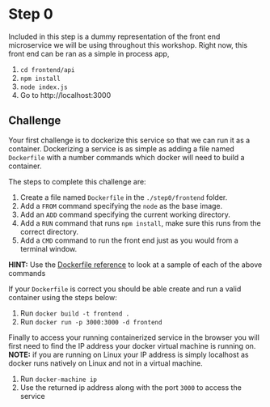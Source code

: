 # Step 0
Included in this step is a dummy representation of the front end microservice we will be using throughout this workshop. Right now, this front end can be ran as a simple in process app,

1. `cd frontend/api`
2. `npm install`
3. `node index.js`
4. Go to http://localhost:3000

## Challenge
Your first challenge is to dockerize this service so that we can run it as a container. Dockerizing a service is as simple as adding a file named `Dockerfile` with a number commands which docker will need to build a container. 

The steps to complete this challenge are:

1. Create a file named `Dockerfile` in the `./step0/frontend` folder.
2. Add a `FROM` command specifying the `node` as the base image.
3. Add an `ADD` command specifying the current working directory.
4. Add a `RUN` command that runs `npm install`, make sure this runs from the correct directory.
5. Add a `CMD` command to run the front end just as you would from a terminal window.

__HINT:__ Use the [Dockerfile reference][] to look at a sample of each of the above commands

If your `Dockerfile` is correct you should be able create and run a valid container using the steps below:

1. Run `docker build -t frontend .`
2. Run `docker run -p 3000:3000 -d frontend`

Finally to access your running containerized service in the browser you will first need to find the IP address your docker virtual machine is running on. __NOTE:__ if you are running on Linux your IP address is simply localhost as docker runs natively on Linux and not in a virtual machine.

1. Run `docker-machine ip`
2. Use the returned ip address along with the port `3000` to access the service

[Dockerfile reference]: https://docs.docker.com/reference/builder/
